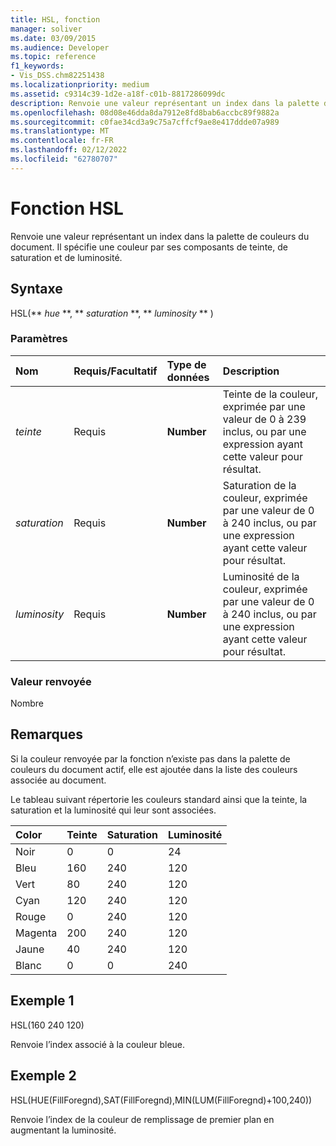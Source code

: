 ```yaml
---
title: HSL, fonction
manager: soliver
ms.date: 03/09/2015
ms.audience: Developer
ms.topic: reference
f1_keywords:
- Vis_DSS.chm82251438
ms.localizationpriority: medium
ms.assetid: c9314c39-1d2e-a18f-c01b-8817286099dc
description: Renvoie une valeur représentant un index dans la palette de couleurs du document. Il spécifie une couleur par ses composants de teinte, de saturation et de luminosité.
ms.openlocfilehash: 08d08e46dda8da7912e8fd8bab6accbc89f9882a
ms.sourcegitcommit: c0fae34cd3a9c75a7cffcf9ae8e417ddde07a989
ms.translationtype: MT
ms.contentlocale: fr-FR
ms.lasthandoff: 02/12/2022
ms.locfileid: "62780707"
---
```

# <a name="hsl-function"></a>Fonction HSL

Renvoie une valeur représentant un index dans la palette de couleurs du document. Il spécifie une couleur par ses composants de teinte, de saturation et de luminosité.
  
## <a name="syntax"></a>Syntaxe

HSL(** *hue* **, ** *saturation* **, ** *luminosity* ** ) 
  
### <a name="parameters"></a>Paramètres

|**Nom**|**Requis/Facultatif**|**Type de données**|**Description**|
|:-----|:-----|:-----|:-----|
| _teinte_ <br/> |Requis  <br/> |**Number** <br/> |Teinte de la couleur, exprimée par une valeur de 0 à 239 inclus, ou par une expression ayant cette valeur pour résultat. |
| _saturation_ <br/> |Requis  <br/> |**Number** <br/> |Saturation de la couleur, exprimée par une valeur de 0 à 240 inclus, ou par une expression ayant cette valeur pour résultat. |
| _luminosity_ <br/> |Requis  <br/> |**Number** <br/> | Luminosité de la couleur, exprimée par une valeur de 0 à 240 inclus, ou par une expression ayant cette valeur pour résultat. |
   
### <a name="return-value"></a>Valeur renvoyée

Nombre
  
## <a name="remarks"></a>Remarques

Si la couleur renvoyée par la fonction n’existe pas dans la palette de couleurs du document actif, elle est ajoutée dans la liste des couleurs associée au document. 
  
Le tableau suivant répertorie les couleurs standard ainsi que la teinte, la saturation et la luminosité qui leur sont associées. 
  
|**Color**|**Teinte**|**Saturation**|**Luminosité**|
|:-----|:-----|:-----|:-----|
|Noir  <br/> |0  <br/> |0  <br/> |24  <br/> |
|Bleu  <br/> |160  <br/> |240  <br/> |120  <br/> |
|Vert  <br/> |80  <br/> |240  <br/> |120  <br/> |
|Cyan  <br/> |120  <br/> |240  <br/> |120  <br/> |
|Rouge  <br/> |0  <br/> |240  <br/> |120  <br/> |
|Magenta  <br/> |200  <br/> |240  <br/> |120  <br/> |
|Jaune  <br/> |40  <br/> |240  <br/> |120  <br/> |
|Blanc  <br/> |0  <br/> |0  <br/> |240  <br/> |
   
## <a name="example-1"></a>Exemple 1

HSL(160 240 120)
  
Renvoie l’index associé à la couleur bleue.
  
## <a name="example-2"></a>Exemple 2

HSL(HUE(FillForegnd),SAT(FillForegnd),MIN(LUM(FillForegnd)+100,240))
  
Renvoie l’index de la couleur de remplissage de premier plan en augmentant la luminosité.
  

